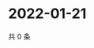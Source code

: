 # 2022-01-21

共 0 条

<!-- BEGIN WEIBO -->
<!-- 最后更新时间 Fri Jan 21 2022 04:09:35 GMT+0800 (China Standard Time) -->

<!-- END WEIBO -->
